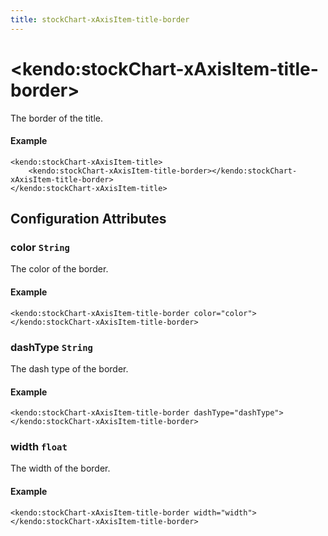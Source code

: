 ```yaml
---
title: stockChart-xAxisItem-title-border
---
```


# \<kendo:stockChart-xAxisItem-title-border\>

The border of the title.

#### Example
    <kendo:stockChart-xAxisItem-title>
        <kendo:stockChart-xAxisItem-title-border></kendo:stockChart-xAxisItem-title-border>
    </kendo:stockChart-xAxisItem-title>

## Configuration Attributes

### color `String`

The color of the border.

#### Example
    <kendo:stockChart-xAxisItem-title-border color="color">
    </kendo:stockChart-xAxisItem-title-border>

### dashType `String`

The dash type of the border.

#### Example
    <kendo:stockChart-xAxisItem-title-border dashType="dashType">
    </kendo:stockChart-xAxisItem-title-border>

### width `float`

The width of the border.

#### Example
    <kendo:stockChart-xAxisItem-title-border width="width">
    </kendo:stockChart-xAxisItem-title-border>

